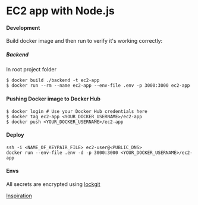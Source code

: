 # EC2 app with Node.js

#### Development

Build docker image and then run to verify it's working correctly:

##### Backend

In root project folder

```
$ docker build ./backend -t ec2-app
$ docker run --rm --name ec2-app --env-file .env -p 3000:3000 ec2-app
```

#### Pushing Docker image to Docker Hub

```
$ docker login # Use your Docker Hub credentials here
$ docker tag ec2-app <YOUR_DOCKER_USERNAME>/ec2-app
$ docker push <YOUR_DOCKER_USERNAME>/ec2-app
```

#### Deploy

```
ssh -i <NAME_OF_KEYPAIR_FILE> ec2-user@<PUBLIC_DNS>
docker run --env-file .env -d -p 3000:3000 <YOUR_DOCKER_USERNAME>/ec2-app
```

#### Envs

All secrets are encrypted using [lockgit](https://github.com/jswidler/lockgit)

[Inspiration](https://stackabuse.com/deploying-node-js-apps-to-aws-ec2-with-docker/)
